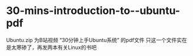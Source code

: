 # 30-mins-introduction-to--ubuntu-pdf
Ubuntu.zip 为B站视频 “30分钟上手Ubuntu系统” 的pdf文件
只这一个文件实在是太寒碜了，再发两本有关Linux的书吧
